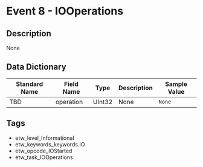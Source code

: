 # Event 8 - IOOperations

## Description
None

## Data Dictionary
|Standard Name|Field Name|Type|Description|Sample Value|
|---|---|---|---|---|
|TBD|operation|UInt32|None|`None`|

## Tags
* etw_level_Informational
* etw_keywords_keywords.IO
* etw_opcode_IOStarted
* etw_task_IOOperations